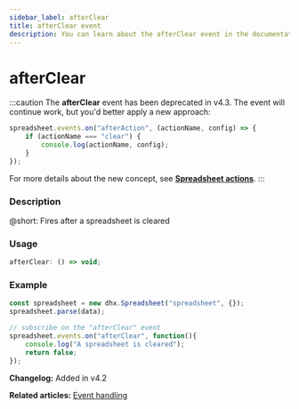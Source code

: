 ```yaml
---
sidebar_label: afterClear
title: afterClear event
description: You can learn about the afterClear event in the documentation of the DHTMLX JavaScript Spreadsheet library. Browse developer guides and API reference, try out code examples and live demos, and download a free 30-day evaluation version of DHTMLX Spreadsheet.
---
```


# afterClear

:::caution
The **afterClear** event has been deprecated in v4.3. The event will continue work, but you'd better apply a new approach:

~~~js
spreadsheet.events.on("afterAction", (actionName, config) => {
    if (actionName === "clear") {
        console.log(actionName, config);
    }
});
~~~

For more details about the new concept, see **[Spreadsheet actions](api/overview/actions_overview.md)**. 
:::

### Description

@short: Fires after a spreadsheet is cleared

### Usage

~~~jsx
afterClear: () => void;
~~~

### Example

~~~jsx {5-8}
const spreadsheet = new dhx.Spreadsheet("spreadsheet", {});
spreadsheet.parse(data);

// subscribe on the "afterClear" event
spreadsheet.events.on("afterClear", function(){
    console.log("A spreadsheet is cleared");
    return false;
});
~~~

**Changelog:** Added in v4.2

**Related articles:** [Event handling](handling_events.md)